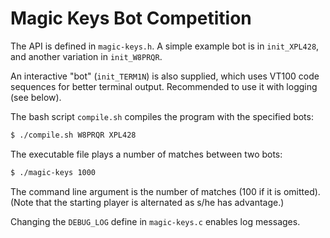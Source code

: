 # Magic Keys Bot Competition

The API is defined in `magic-keys.h`.
A simple example bot is in `init_XPL428`, and another variation in `init_W8PRQR`.

An interactive "bot" (`init_TERM1N`) is also supplied,
which uses VT100 code sequences for better terminal output.
Recommended to use it with logging (see below).

The bash script `compile.sh` compiles the program with the specified bots:
```bash
$ ./compile.sh W8PRQR XPL428
```

The executable file plays a number of matches between two bots:
```bash
$ ./magic-keys 1000
```
The command line argument is the number of matches (100 if it is omitted).
(Note that the starting player is alternated as s/he has advantage.)

Changing the `DEBUG_LOG` define in `magic-keys.c` enables log messages.
